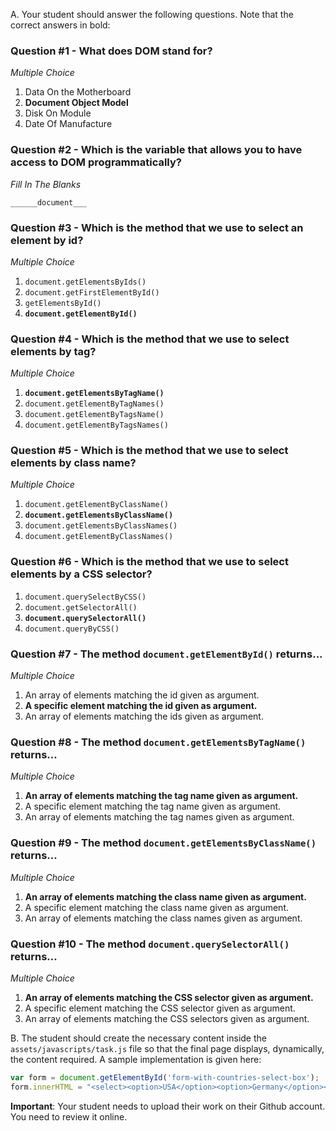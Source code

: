 A. Your student should answer the following questions. Note that the correct answers in bold:

### Question #1 - What does DOM stand for?
*Multiple Choice*

1. Data On the Motherboard
2. **Document Object Model**
3. Disk On Module
4. Date Of Manufacture

### Question #2 - Which is the variable that allows you to have access to DOM programmatically?
*Fill In The Blanks*

`______document___`

### Question #3 - Which is the method that we use to select an element by id?
*Multiple Choice*

1. `document.getElementsByIds()`
2. `document.getFirstElementById()`
3. `getElementsById()`
4. **`document.getElementById()`**

### Question #4 - Which is the method that we use to select elements by tag?
*Multiple Choice*

1. **`document.getElementsByTagName()`**
2. `document.getElementByTagNames()`
3. `document.getElementByTagsName()`
4. `document.getElementByTagsNames()`

### Question #5 - Which is the method that we use to select elements by class name?
*Multiple Choice*

1. `document.getElementByClassName()`
2. **`document.getElementsByClassName()`**
3. `document.getElementsByClassNames()`
4. `document.getElementByClassNames()`

### Question #6 - Which is the method that we use to select elements by a CSS selector?

1. `document.querySelectByCSS()`
2. `document.getSelectorAll()`
3. **`document.querySelectorAll()`**
4. `document.queryByCSS()`

### Question #7 - The method `document.getElementById()` returns...
*Multiple Choice*

1. An array of elements matching the id given as argument.
2. **A specific element matching the id given as argument.**
3. An array of elements matching the ids given as argument.

### Question #8 - The method `document.getElementsByTagName()` returns...
*Multiple Choice*

1. **An array of elements matching the tag name given as argument.**
2. A specific element matching the tag name given as argument.
3. An array of elements matching the tag names given as argument.

### Question #9 - The method `document.getElementsByClassName()` returns...
*Multiple Choice*

1. **An array of elements matching the class name given as argument.**
2. A specific element matching the class name given as argument.
3. An array of elements matching the class names given as argument.

### Question #10 - The method `document.querySelectorAll()` returns...
*Multiple Choice*

1. **An array of elements matching the CSS selector given as argument.**
2. A specific element matching the CSS selector given as argument.
3. An array of elements matching the CSS selectors given as argument.

B. The student should create the necessary content inside the `assets/javascripts/task.js` file so that the final
page displays, dynamically, the content required. A sample implementation is given here:
``` javascript
var form = document.getElementById('form-with-countries-select-box');
form.innerHTML = "<select><option>USA</option><option>Germany</option><option>Italy</option><option>Spain</option></select><button type='submit'>Save</button>";
```

**Important**: Your student needs to upload their work on their Github account. You need to review it online.
